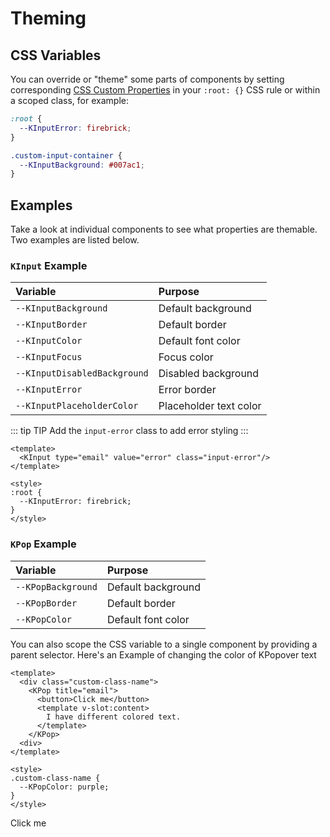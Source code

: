 # Theming

## CSS Variables

You can override or "theme" some parts of components by setting corresponding [CSS Custom Properties](https://developer.mozilla.org/en-US/docs/Web/CSS/--*) in your `:root: {}` CSS rule or within a scoped class, for example:

```scss
:root {
  --KInputError: firebrick;
}

.custom-input-container {
  --KInputBackground: #007ac1;
}
```

## Examples

Take a look at individual components to see what properties are themable. Two examples are listed below.

### `KInput` Example

| Variable                     | Purpose                |
| :--------------------------- | :--------------------- |
| `--KInputBackground`         | Default background     |
| `--KInputBorder`             | Default border         |
| `--KInputColor`              | Default font color     |
| `--KInputFocus`              | Focus color            |
| `--KInputDisabledBackground` | Disabled background    |
| `--KInputError`              | Error border           |
| `--KInputPlaceholderColor`   | Placeholder text color |

::: tip TIP
Add the `input-error` class to add error styling
:::

<KInput id="theme-page-kinput" class="input-error" type="email" value="error" label="This input has a custom error border color" />

```html{6-8}
<template>
  <KInput type="email" value="error" class="input-error"/>
</template>

<style>
:root {
  --KInputError: firebrick;
}
</style>
```

### `KPop` Example

| Variable           | Purpose            |
| :----------------- | :----------------- |
| `--KPopBackground` | Default background |
| `--KPopBorder`     | Default border     |
| `--KPopColor`      | Default font color |

You can also scope the CSS variable to a single component by providing a parent selector. Here's an Example of changing the color of KPopover text

```html{2,13-15}
<template>
  <div class="custom-class-name">
    <KPop title="email">
      <button>Click me</button>
      <template v-slot:content>
        I have different colored text.
      </template>
    </KPop>
  <div>
</template>

<style>
.custom-class-name {
  --KPopColor: purple;
}
</style>
```

<div id="theme-page-kpop">
  <KPop title="email" target="#theme-page-kpop">
    <KButton>Click me</KButton>
    <template v-slot:content>
      My text is a custom color!
    </template>
  </KPop>
</div>

<style scoped>
#theme-page-kinput {
  --KInputError: firebrick;
}

#theme-page-kpop {
  --KPopColor: purple;
}
</style>
